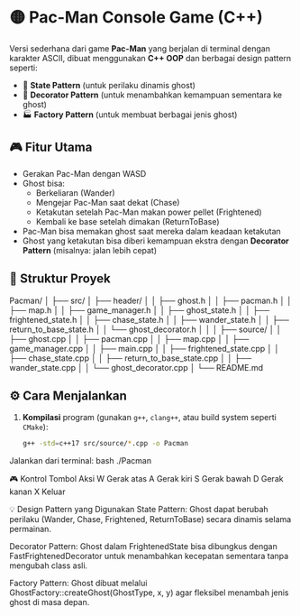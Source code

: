 # 🟡 Pac-Man Console Game (C++)

Versi sederhana dari game **Pac-Man** yang berjalan di terminal dengan karakter ASCII, dibuat menggunakan **C++ OOP** dan berbagai design pattern seperti:

- 🧠 **State Pattern** (untuk perilaku dinamis ghost)
- 🎨 **Decorator Pattern** (untuk menambahkan kemampuan sementara ke ghost)
- 🏭 **Factory Pattern** (untuk membuat berbagai jenis ghost)

## 🎮 Fitur Utama

- Gerakan Pac-Man dengan WASD
- Ghost bisa:
  - Berkeliaran (Wander)
  - Mengejar Pac-Man saat dekat (Chase)
  - Ketakutan setelah Pac-Man makan power pellet (Frightened)
  - Kembali ke base setelah dimakan (ReturnToBase)
- Pac-Man bisa memakan ghost saat mereka dalam keadaan ketakutan
- Ghost yang ketakutan bisa diberi kemampuan ekstra dengan **Decorator Pattern** (misalnya: jalan lebih cepat)

## 🧱 Struktur Proyek
Pacman/ │ ├── src/ │ ├── header/ │ │ ├── ghost.h │ │ ├── pacman.h │ │ ├── map.h │ │ ├── game_manager.h │ │ ├── ghost_state.h │ │ ├── frightened_state.h │ │ ├── chase_state.h │ │ ├── wander_state.h │ │ ├── return_to_base_state.h │ │ └── ghost_decorator.h │ │ │ ├── source/ │ │ ├── ghost.cpp │ │ ├── pacman.cpp │ │ ├── map.cpp │ │ ├── game_manager.cpp │ │ ├── main.cpp │ │ ├── frightened_state.cpp │ │ ├── chase_state.cpp │ │ ├── return_to_base_state.cpp │ │ ├── wander_state.cpp │ │ └── ghost_decorator.cpp │ └── README.md
## ⚙️ Cara Menjalankan

1. **Kompilasi** program (gunakan `g++`, `clang++`, atau build system seperti `CMake`):
   ```bash
   g++ -std=c++17 src/source/*.cpp -o Pacman
Jalankan dari terminal:
bash
./Pacman

🎮 Kontrol
Tombol	Aksi
W	Gerak atas
A	Gerak kiri
S	Gerak bawah
D	Gerak kanan
X	Keluar

💡 Design Pattern yang Digunakan
State Pattern:
Ghost dapat berubah perilaku (Wander, Chase, Frightened, ReturnToBase) secara dinamis selama permainan.

Decorator Pattern:
Ghost dalam FrightenedState bisa dibungkus dengan FastFrightenedDecorator untuk menambahkan kecepatan sementara tanpa mengubah class asli.

Factory Pattern:
Ghost dibuat melalui GhostFactory::createGhost(GhostType, x, y) agar fleksibel menambah jenis ghost di masa depan.
